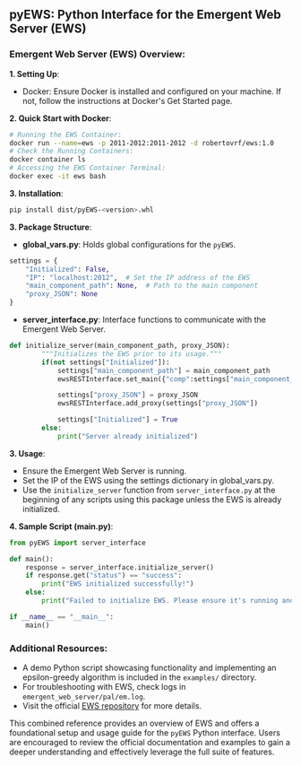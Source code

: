 ## pyEWS: Python Interface for the Emergent Web Server (EWS)

### **Emergent Web Server (EWS) Overview**:

**1. Setting Up**:
- Docker: Ensure Docker is installed and configured on your machine. If not, follow the instructions at Docker's Get Started page.

**2. Quick Start with Docker**:
```bash
# Running the EWS Container:
docker run --name=ews -p 2011-2012:2011-2012 -d robertovrf/ews:1.0
# Check the Running Containers:
docker container ls
# Accessing the EWS Container Terminal:
docker exec -it ews bash
```

**3. Installation**:
```bash
pip install dist/pyEWS-<version>.whl
```

**3. Package Structure**:

- **global_vars.py**:
Holds global configurations for the `pyEWS`.
```python
settings = {
    "Initialized": False,
    "IP": "localhost:2012",  # Set the IP address of the EWS
    "main_component_path": None,  # Path to the main component
    "proxy_JSON": None
}
```

- **server_interface.py**:
Interface functions to communicate with the Emergent Web Server.
```python
def initialize_server(main_component_path, proxy_JSON):
        """Initializes the EWS prior to its usage."""
        if(not settings["Initialized"]):
            settings["main_component_path"] = main_component_path
            ewsRESTInterface.set_main({"comp":settings["main_component_path"]})

            settings["proxy_JSON"] = proxy_JSON
            ewsRESTInterface.add_proxy(settings["proxy_JSON"])

            settings["Initialized"] = True
        else:
            print("Server already initialized")
```

**3. Usage**:

- Ensure the Emergent Web Server is running.
- Set the IP of the EWS using the settings dictionary in global_vars.py.
- Use the `initialize_server` function from `server_interface.py` at the beginning of any scripts using this package unless the EWS is already initialized.

**4. Sample Script (main.py)**:
```python
from pyEWS import server_interface

def main():
    response = server_interface.initialize_server()
    if response.get("status") == "success":
        print("EWS initialized successfully!")
    else:
        print("Failed to initialize EWS. Please ensure it's running and accessible.")

if __name__ == "__main__":
    main()
```

### **Additional Resources**:
- A demo Python script showcasing functionality and implementing an epsilon-greedy algorithm is included in the `examples/` directory.
- For troubleshooting with EWS, check logs in `emergent_web_server/pal/em.log`.
- Visit the official [EWS repository](https://github.com/robertovrf/emergent_web_server) for more details.

This combined reference provides an overview of EWS and offers a foundational setup and usage guide for the `pyEWS` Python interface. Users are encouraged to review the official documentation and examples to gain a deeper understanding and effectively leverage the full suite of features.
